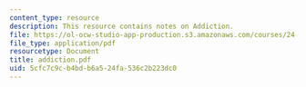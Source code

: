 ```yaml
---
content_type: resource
description: This resource contains notes on Addiction.
file: https://ol-ocw-studio-app-production.s3.amazonaws.com/courses/24-221-metaphysics-free-will-fall-2004/5cfc7c9cb4bdb6a524fa536c2b223dc0_addiction.pdf
file_type: application/pdf
resourcetype: Document
title: addiction.pdf
uid: 5cfc7c9c-b4bd-b6a5-24fa-536c2b223dc0
---
```

